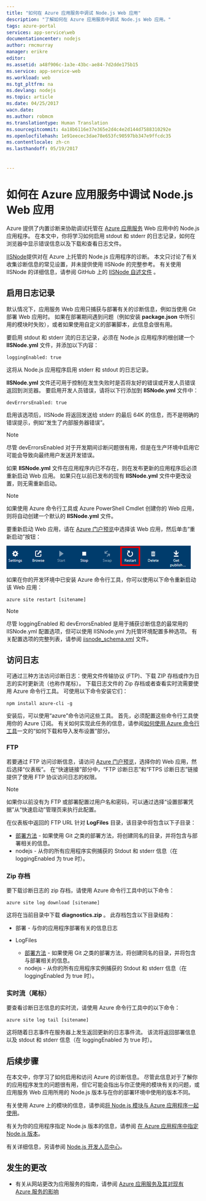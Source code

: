 ```yaml
---
title: "如何在 Azure 应用服务中调试 Node.js Web 应用"
description: "了解如何在 Azure 应用服务中调试 Node.js Web 应用。"
tags: azure-portal
services: app-service\web
documentationcenter: nodejs
author: rmcmurray
manager: erikre
editor: 
ms.assetid: a48f906c-1a3e-43bc-ae84-7d2dde175b15
ms.service: app-service-web
ms.workload: web
ms.tgt_pltfrm: na
ms.devlang: nodejs
ms.topic: article
ms.date: 04/25/2017
wacn.date: 
ms.author: robmcm
ms.translationtype: Human Translation
ms.sourcegitcommit: 4a18b6116e37e365e2d4c4e2d144d7588310292e
ms.openlocfilehash: 1e91eecec3dae78e653fc90597bb347e9ffcdc35
ms.contentlocale: zh-cn
ms.lasthandoff: 05/19/2017


---
```

# <a name="how-to-debug-a-nodejs-web-app-in-azure-app-service"></a>如何在 Azure 应用服务中调试 Node.js Web 应用
Azure 提供了内置诊断来协助调试托管在 [Azure 应用服务](/app-service-web/app-service-changes-existing-services) Web 应用中的 Node.js 应用程序。 在本文中，你将学习如何启用 stdout 和 stderr 的日志记录，如何在浏览器中显示错误信息以及下载和查看日志文件。

[IISNode]提供对在 Azure 上托管的 Node.js 应用程序的诊断。 本文只讨论了有关收集诊断信息的常见设置，并未提供使用 IISNode 的完整参考。 有关使用 IISNode 的详细信息，请参阅 GitHub 上的 [IISNode 自述文件] 。

## <a id="enablelogging"></a>启用日志记录
默认情况下，应用服务 Web 应用只捕获与部署有关的诊断信息，例如当使用 Git 部署 Web 应用时。 如果在部署期间遇到问题（例如安装 **package.json** 中所引用的模块时失败），或者如果使用自定义的部署脚本，此信息会很有用。

要启用 stdout 和 stderr 流的日志记录，必须在 Node.js 应用程序的根创建一个 **IISNode.yml** 文件，并添加以下内容：

    loggingEnabled: true

这将从 Node.js 应用程序启用 stderr 和 stdout 的日志记录。

**IISNode.yml** 文件还可用于控制在发生失败时是否将友好的错误或开发人员错误返回到浏览器。 要启用开发人员错误，请将以下行添加到 **IISNode.yml** 文件中：

    devErrorsEnabled: true

启用该选项后，IISNode 将返回发送给 stderr 的最后 64K 的信息，而不是明确的错误提示，例如“发生了内部服务器错误”。

> [!NOTE]
> 尽管 devErrorsEnabled 对于开发期间诊断问题很有用，但是在生产环境中启用它可能会导致向最终用户发送开发错误。
> 
> 

如果 **IISNode.yml** 文件在应用程序内已不存在，则在发布更新的应用程序后必须重新启动 Web 应用。 如果只在以前已发布的现有 **IISNode.yml** 文件中更改设置，则无需重新启动。

> [!NOTE]
> 如果使用 Azure 命令行工具或 Azure PowerShell Cmdlet 创建你的 Web 应用，则将自动创建一个默认的 **IISNode.yml** 文件。
> 
> 

要重新启动 Web 应用，请在 [Azure 门户预览](https://portal.azure.cn)中选择该 Web 应用，然后单击“重新启动”按钮：

![重新启动按钮][restart-button]

如果在你的开发环境中已安装 Azure 命令行工具，你可以使用以下命令重新启动该 Web 应用：

    azure site restart [sitename]

> [!NOTE]
> 尽管 loggingEnabled 和 devErrorsEnabled 是用于捕获诊断信息的最常用的 IISNode.yml 配置选项，但可以使用 IISNode.yml 为托管环境配置多种选项。 有关配置选项的完整列表，请参阅 [iisnode_schema.xml](https://github.com/tjanczuk/iisnode/blob/master/src/config/iisnode_schema.xml) 文件。
> 
> 

## <a id="viewlogs"></a>访问日志
可通过三种方法访问诊断日志：使用文件传输协议 (FTP)、下载 ZIP 存档或作为日志的实时更新流（也称作尾标）。 下载日志文件的 Zip 存档或者查看实时流需要使用 Azure 命令行工具。 可使用以下命令安装它们：

    npm install azure-cli -g

安装后，可以使用“azure”命令访问这些工具。 首先，必须配置这些命令行工具使用你的 Azure 订阅。 有关如何实现此任务的信息，请参阅[如何使用 Azure 命令行工具](../xplat-cli-connect.md)一文的“如何下载和导入发布设置”部分。

### <a name="ftp"></a>FTP
若要通过 FTP 访问诊断信息，请访问 [Azure 门户预览](https://portal.azure.cn)，选择你的 Web 应用，然后选择“仪表板”。 在“快速链接”部分中，“FTP 诊断日志”和“FTPS 诊断日志”链接提供了使用 FTP 协议访问日志的权限。

> [!NOTE]
> 如果你以前没有为 FTP 或部署配置过用户名和密码，可以通过选择“设置部署凭据”从“快速启动”管理页来执行此配置。
> 
> 

在仪表板中返回的 FTP URL 针对 **LogFiles** 目录，该目录中将包含以下子目录：

* [部署方法](web-sites-deploy.md) - 如果使用 Git 之类的部署方法，将创建同名的目录，并将包含与部署相关的信息。
* nodejs - 从你的所有应用程序实例捕获的 Stdout 和 stderr 信息（在 loggingEnabled 为 true 时）。

### <a name="zip-archive"></a>Zip 存档
要下载诊断日志的 zip 存档，请使用 Azure 命令行工具中的以下命令：

    azure site log download [sitename]

这将在当前目录中下载 **diagnostics.zip** 。 此存档包含以下目录结构：

* 部署 - 与你的应用程序部署有关的信息日志
* LogFiles

    * [部署方法](web-sites-deploy.md) - 如果使用 Git 之类的部署方法，将创建同名的目录，并将包含与部署相关的信息。
    * nodejs - 从你的所有应用程序实例捕获的 Stdout 和 stderr 信息（在 loggingEnabled 为 true 时）。

### <a name="live-stream-tail"></a>实时流（尾标）
要查看诊断日志信息的实时流，请使用 Azure 命令行工具中的以下命令：

    azure site log tail [sitename]

这将随着日志事件在服务器上发生返回更新的日志事件流。 该流将返回部署信息以及 stdout 和 stderr 信息（在 loggingEnabled 为 true 时）。

## <a id="nextsteps"></a> 后续步骤
在本文中，你学习了如何启用和访问 Azure 的诊断信息。 尽管此信息对于了解你的应用程序发生的问题很有用，但它可能会指出与你正使用的模块有关的问题，或应用服务 Web 应用所用的 Node.js 版本与在你的部署环境中使用的版本不同。

有关使用 Azure 上的模块的信息，请参阅[将 Node.js 模块与 Azure 应用程序一起使用](../nodejs-use-node-modules-azure-apps.md)。

有关为你的应用程序指定 Node.js 版本的信息，请参阅 [在 Azure 应用程序中指定 Node.js 版本]。

有关详细信息，另请参阅 [Node.js 开发人员中心](/develop/nodejs/)。

## <a name="whats-changed"></a>发生的更改
* 有关从网站更改为应用服务的指南，请参阅 [Azure 应用服务及其对现有 Azure 服务的影响](/app-service-web/app-service-changes-existing-services)

[IISNode]: https://github.com/tjanczuk/iisnode
[IISNode 自述文件]: https://github.com/tjanczuk/iisnode#readme
[How to Use The Azure Command-Line Interface]:../cli-install-nodejs.md
[Using Node.js Modules with Azure Applications]: ../nodejs-use-node-modules-azure-apps.md
[在 Azure 应用程序中指定 Node.js 版本]: ../nodejs-specify-node-version-azure-apps.md

[restart-button]: ./media/web-sites-nodejs-debug/restartbutton.png
